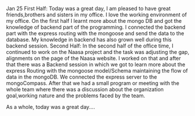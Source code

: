 Jan 25
First Half:
Today was a great day, I am pleased to have great friends,brothers and sisters in my office. I love the working environment of my office. On the first half I learnt more about the mongo DB and got the knowledge of backend part of the programming. I connected the backend part with the express routing with the mongoose and send the data to the database. My knowledge in backend has also grown well during this backend session.
Second Half:
In the second half of  the office time, I continued to work on the Naasa project and the task was adjusting the gap, alignments on the page of the Naasa website. I worked on that and after that there was a Backend session in which we got to learn more about the express Routing with the mongoose model/Schema maintaining the flow of data in the mongoDB. We connected the express server to the mongoCompass. After that we had a small program or meeting with the whole team where there was a discussion about the organization goal,working nature and the problems faced by the team.

As a whole, today was a great day....